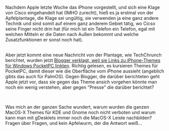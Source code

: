 <html><body><p>Nachdem Apple letzte Woche das iPhone vorgestellt, und sich eine Klage von Cisco eingehandelt hat (IMHO zurecht), hieß es ja erstmal von der Apfelplantage, die Klage sei ungültig, sie verwenden ja eine ganz andere Technik und sind somit auf einem ganz anderem Gebiet tätig, wo Cicso seine Finger nicht drin hat (für mich ist ein Telefon ein Telefon, egal mit welchen Mitteln er die Daten nach Außen bekommt und welche Zusatzfunktionen er sonst noch hat).<br>

<br>

Aber jetzt kommt eine neue Nachricht von der Plantage, wie TechChrunch berichtet, wurden jetzt <a href="http://www.techcrunch.com/2007/01/13/apple-bullies-bloggers-again" target="_blank">Blogger verklagt, weil sie Links zu iPhone-Themes für Windows PocketPC linkten</a>. Richtig gelesen, es kursieren Themes für PocketPC, damit dieser wie die Oberfläche vom iPhone aussieht (angeblich gibts das auch für PalmOS). Gegen Blogger, die darüber berichteten geht Apple jetzt vor, dass sie gegen das Theme ansich vorgehen könnte man noch ein wenig verstehen, aber gegen "Presse" die darüber berichtet?<br>

<br>

Was mich an der ganzen Sache wundert, warum wurden die ganzen MacOS-X Themes für KDE und Gnome noch nicht verboten und warum kann man mit gDesklets immer noch die MacOS-X Leiste nachbilden? Fragen über Fragen, und kein Apfelwurm, der die Antwort weiß...</p></body></html>